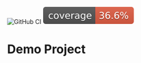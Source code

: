 ![GitHub CI](https://github.com/blocker147/demo_with_mave_actions/actions/workflows/build.yml/badge.svg)
[![Coverage](.github/badges/jacoco.svg)](jacoco.svg)

# Demo Project 


